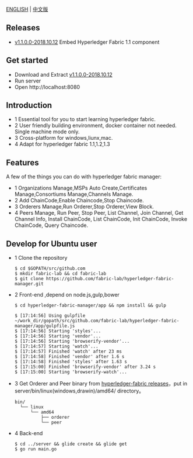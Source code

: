 [ENGLISH](https://github.com/fabric-lab/hyperledger-fabric-manager/blob/master/README.md) | [中文版](https://github.com/fabric-lab/hyperledger-fabric-manager/blob/master/README-zh.md)
## Releases

- [v1.1.0.0-2018.10.12](https://github.com/fabric-lab/hyperledger-fabric-manager/releases/tag/V1.0.1) Embed Hyperledger Fabric 1.1 component

## Get started
- Download and Extract [v1.1.0.0-2018.10.12](https://github.com/fabric-lab/hyperledger-fabric-manager/releases/tag/V1.0.1)
- Run server
- Open http://localhost:8080


## Introduction
- 1 Essential tool for you to start learning hyperledger fabric.
- 2 User friendly building environment, docker container not needed. Single machine mode only.
- 3 Cross-platform for windows,liunx,mac. 
- 4 Adapt for hyperledger fabric 1.1,1.2,1.3 

## Features
  A few of the things you can do with hyperledger fabric manager:
- 1 Organizations Manage,MSPs Auto Create,Certificates Manage,Consortiums Manage,Channels Manage.
- 2 Add ChainCode,Enable Chaincode,Stop Chaincode.
- 3 Orderers Manage,Run Orderer,Stop Orderer,View Block.
- 4 Peers Manage, Run Peer, Stop Peer, List Channel, Join Channel, Get Channel Info, Install ChainCode, List ChainCode, Init ChainCode, Invoke ChainCode, Query Chaincode.

## Develop  for Ubuntu user
 - 1 Clone the repository
          
       $ cd $GOPATH/src/github.com
       $ mkdir fabric-lab && cd fabric-lab
       $ git clone https://github.com/fabric-lab/hyperledger-fabric-manager.git
 - 2 Front-end ,depend on node.js,gulp,bower
       
       $ cd hyperledger-fabric-manager/app && npm install && gulp
       
       $ [17:14:56] Using gulpfile ~/work_dir/gopath/src/github.com/fabric-lab/hyperledger-fabric-manager/app/gulpfile.js
       $ [17:14:56] Starting 'styles'...
       $ [17:14:56] Starting 'vendor'...
       $ [17:14:56] Starting 'browserify-vendor'...
       $ [17:14:57] Starting 'watch'...
       $ [17:14:57] Finished 'watch' after 23 ms
       $ [17:14:58] Finished 'vendor' after 1.6 s
       $ [17:14:58] Finished 'styles' after 1.63 s
       $ [17:15:00] Finished 'browserify-vendor' after 3.24 s
       $ [17:15:00] Starting 'browserify-watch'...
       
 - 3 Get Orderer and Peer binary from [hyperledger-fabric releases](https://nexus.hyperledger.org/content/repositories/releases/org/hyperledger/fabric/hyperledger-fabric/)，put in server/bin/linux(windows,drawin)/amd64/ directory。
       
       bin/
         └── linux
             └── amd64
                 ├── orderer
                 └── peer
 - 4 Back-end
       
       $ cd ../server && glide create && glide get  
       $ go run main.go

